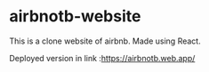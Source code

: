 # airbnotb-website
This is a clone website of airbnb. Made using React.

Deployed version in link :https://airbnotb.web.app/
